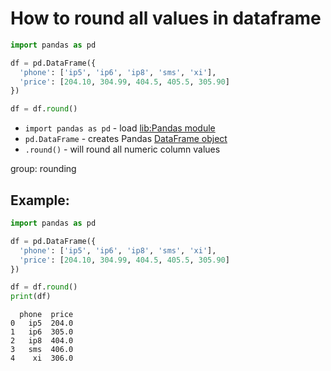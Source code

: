 # How to round all values in dataframe

```python
import pandas as pd

df = pd.DataFrame({
  'phone': ['ip5', 'ip6', 'ip8', 'sms', 'xi'],
  'price': [204.10, 304.99, 404.5, 405.5, 305.90]
})

df = df.round()
```

- `import pandas as pd` - load [lib:Pandas module](/python-pandas/how-to-install-pandas)
- `pd.DataFrame` - creates Pandas [DataFrame object](https://pandas.pydata.org/docs/reference/api/pandas.DataFrame.html)
- `.round()` - will round all numeric column values

group: rounding

## Example: 
```python
import pandas as pd

df = pd.DataFrame({
  'phone': ['ip5', 'ip6', 'ip8', 'sms', 'xi'],
  'price': [204.10, 304.99, 404.5, 405.5, 305.90]
})

df = df.round()
print(df)
```
```
  phone  price
0   ip5  204.0
1   ip6  305.0
2   ip8  404.0
3   sms  406.0
4    xi  306.0

```

